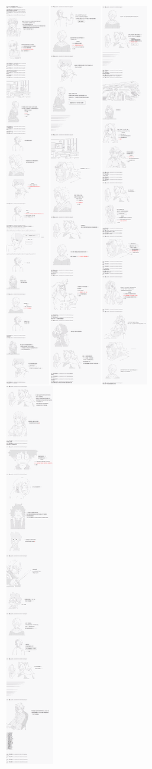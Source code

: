 ﻿![01_03](/img/003_YourHeroAcademia/007/007_01.png)
![01_03](/img/003_YourHeroAcademia/007/007_02.png)
![01_03](/img/003_YourHeroAcademia/007/007_03.png)
![01_03](/img/003_YourHeroAcademia/007/007_04.png)
